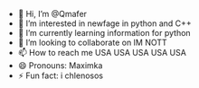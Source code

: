- 👋 Hi, I’m @Qmafer
- 👀 I’m interested in newfage in python and C++
- 🌱 I’m currently learning information for python
- 💞️ I’m looking to collaborate on IM NOTT
- 📫 How to reach me USA USA USA USA USA
- 😄 Pronouns: Maximka
- ⚡ Fun fact: i chlenosos

<!---
Qmafer/Qmafer is a ✨ special ✨ repository because its `README.md` (this file) appears on your GitHub profile.
You can click the Preview link to take a look at your changes.
--->
